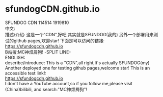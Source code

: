 # sfundogCDN.github.io
SFUNDOG CDN 114514 1919810
<br/>
中文:
<br/>
描述/介绍:
这是一个"CDN",好吧,其实就是SFUNDOG(我的)
另外一个部署用来测试的github pages,欢迎star!
下面是可以访问的链接:
<br/>
https://sfundogcdn.github.io
<br/>
B站搜:MC神烦屑狗!
-SPLIT LINE-
<br/>
ENGLISH:
<br/>
describe/introduce:
This is a "CDN",all right,It's actually SFUNDOG(my)
Another deployed one for testing github pages,welcome star!
This is an accessible test link!:
<br/>
https://sfundogcdn.github.io
<br/>
I don't have a YouTube account,so if you follow me,please visit (China)bilibili,
and search:"MC神烦屑狗"!
